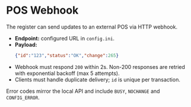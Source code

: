 # POS Webhook

The register can send updates to an external POS via HTTP webhook.

- **Endpoint:** configured URL in `config.ini`.
- **Payload:**
  ```json
  {"id":"123","status":"OK","change":265}
  ```
- Webhook must respond `200` within 2s. Non-200 responses are retried with
  exponential backoff (max 5 attempts).
- Clients must handle duplicate delivery; `id` is unique per transaction.

Error codes mirror the local API and include `BUSY`, `NOCHANGE` and
`CONFIG_ERROR`.

